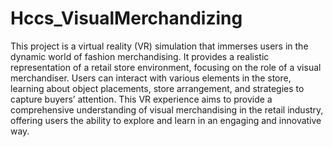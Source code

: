 # Hccs_VisualMerchandizing
 This project is a virtual reality (VR) simulation that immerses users in the dynamic world of fashion merchandising. It provides a realistic representation of a retail store environment, focusing on the role of a visual merchandiser. Users can interact with various elements in the store, learning about object placements, store arrangement, and strategies to capture buyers’ attention. This VR experience aims to provide a comprehensive understanding of visual merchandising in the retail industry, offering users the ability to explore and learn in an engaging and innovative way.
